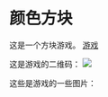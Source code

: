 # 颜色方块

这是一个方块游戏。
[游戏](https://yufeixian.github.io/Color_Block_SCV/)

这是游戏的二维码：
![](https://yufeixian.github.io/Color_Block_SCV/img/QRCode.png)

这些是游戏的一些图片：

<!-- 1. 游戏开始： -->